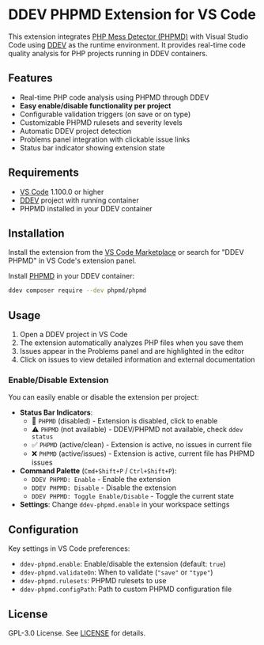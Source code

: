 # DDEV PHPMD Extension for VS Code

This extension integrates [PHP Mess Detector (PHPMD)](https://phpmd.org/) with Visual Studio Code using [DDEV](https://ddev.com/) as the runtime environment. It provides real-time code quality analysis for PHP projects running in DDEV containers.

## Features

- Real-time PHP code analysis using PHPMD through DDEV
- **Easy enable/disable functionality per project**
- Configurable validation triggers (on save or on type)
- Customizable PHPMD rulesets and severity levels
- Automatic DDEV project detection
- Problems panel integration with clickable issue links
- Status bar indicator showing extension state

## Requirements

- [VS Code](https://code.visualstudio.com/) 1.100.0 or higher
- [DDEV](https://github.com/ddev/ddev) project with running container
- PHPMD installed in your DDEV container

## Installation

Install the extension from the [VS Code Marketplace](https://marketplace.visualstudio.com/items?itemName=OpenForgeProject.vscode-ddev-phpmd) or search for "DDEV PHPMD" in VS Code's extension panel.

Install [PHPMD](https://github.com/phpmd/phpmd) in your DDEV container:
```bash
ddev composer require --dev phpmd/phpmd
```

## Usage

1. Open a DDEV project in VS Code
2. The extension automatically analyzes PHP files when you save them
3. Issues appear in the Problems panel and are highlighted in the editor
4. Click on issues to view detailed information and external documentation

### Enable/Disable Extension

You can easily enable or disable the extension per project:

- **Status Bar Indicators**:
  - 🚫 `PHPMD` (disabled) - Extension is disabled, click to enable
  - ⚠️ `PHPMD` (not available) - DDEV/PHPMD not available, check `ddev status`
  - ✅ `PHPMD` (active/clean) - Extension is active, no issues in current file
  - ❌ `PHPMD` (active/issues) - Extension is active, current file has PHPMD issues
- **Command Palette** (`Cmd+Shift+P` / `Ctrl+Shift+P`):
  - `DDEV PHPMD: Enable` - Enable the extension
  - `DDEV PHPMD: Disable` - Disable the extension
  - `DDEV PHPMD: Toggle Enable/Disable` - Toggle the current state
- **Settings**: Change `ddev-phpmd.enable` in your workspace settings

## Configuration

Key settings in VS Code preferences:

- `ddev-phpmd.enable`: Enable/disable the extension (default: `true`)
- `ddev-phpmd.validateOn`: When to validate (`"save"` or `"type"`)
- `ddev-phpmd.rulesets`: PHPMD rulesets to use
- `ddev-phpmd.configPath`: Path to custom PHPMD configuration file

## License

GPL-3.0 License. See [LICENSE](LICENSE) for details.
